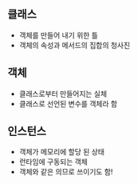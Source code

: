 
## 클래스
- 객체를 만들어 내기 위한 틀
- 객체의 속성과 메서드의 집합의 청사진
## 객체
- 클래스로부터 만들어지는 실체
- 클래스로 선언된 변수를 객체라 함
## 인스턴스
- 객체가 메모리에 할당 된 상태
- 런타임에 구동되는 객체
- 객체와 같은 의므로 쓰이기도 함!